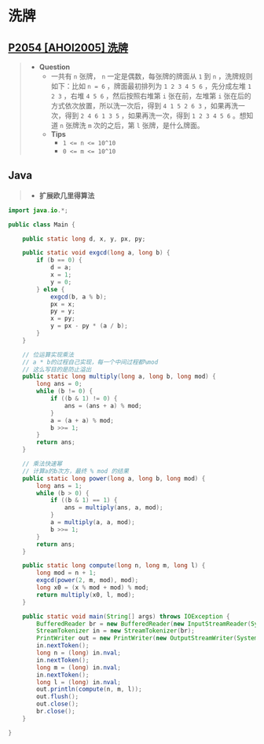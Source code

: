 # 洗牌

## [P2054 [AHOI2005] 洗牌](https://www.luogu.com.cn/problem/P2054)

> - **Question**
>   - 一共有 `n` 张牌， `n` 一定是偶数，每张牌的牌面从 `1` 到 `n` ，洗牌规则如下：比如 `n = 6` ，牌面最初排列为 `1 2 3 4 5 6` ，先分成左堆 `1 2 3` ，右堆 `4 5 6` ，然后按照右堆第 `i` 张在前，左堆第 `i` 张在后的方式依次放置，所以洗一次后，得到 `4 1 5 2 6 3` ，如果再洗一次，得到 `2 4 6 1 3 5` ，如果再洗一次，得到 `1 2 3 4 5 6` 。想知道 `n` 张牌洗 `m` 次的之后，第 `l` 张牌，是什么牌面。
>   - **Tips**
>     - `1 <= n <= 10^10`
>     - `0 <= m <= 10^10`

## Java

> - **扩展欧几里得算法**

```java
import java.io.*;

public class Main {

    public static long d, x, y, px, py;

    public static void exgcd(long a, long b) {
        if (b == 0) {
            d = a;
            x = 1;
            y = 0;
        } else {
            exgcd(b, a % b);
            px = x;
            py = y;
            x = py;
            y = px - py * (a / b);
        }
    }

    // 位运算实现乘法
    // a * b的过程自己实现，每一个中间过程都%mod
    // 这么写目的是防止溢出
    public static long multiply(long a, long b, long mod) {
        long ans = 0;
        while (b != 0) {
            if ((b & 1) != 0) {
                ans = (ans + a) % mod;
            }
            a = (a + a) % mod;
            b >>= 1;
        }
        return ans;
    }

    // 乘法快速幂
    // 计算a的b次方，最终 % mod 的结果
    public static long power(long a, long b, long mod) {
        long ans = 1;
        while (b > 0) {
            if ((b & 1) == 1) {
                ans = multiply(ans, a, mod);
            }
            a = multiply(a, a, mod);
            b >>= 1;
        }
        return ans;
    }

    public static long compute(long n, long m, long l) {
        long mod = n + 1;
        exgcd(power(2, m, mod), mod);
        long x0 = (x % mod + mod) % mod;
        return multiply(x0, l, mod);
    }

    public static void main(String[] args) throws IOException {
        BufferedReader br = new BufferedReader(new InputStreamReader(System.in));
        StreamTokenizer in = new StreamTokenizer(br);
        PrintWriter out = new PrintWriter(new OutputStreamWriter(System.out));
        in.nextToken();
        long n = (long) in.nval;
        in.nextToken();
        long m = (long) in.nval;
        in.nextToken();
        long l = (long) in.nval;
        out.println(compute(n, m, l));
        out.flush();
        out.close();
        br.close();
    }

}
```
